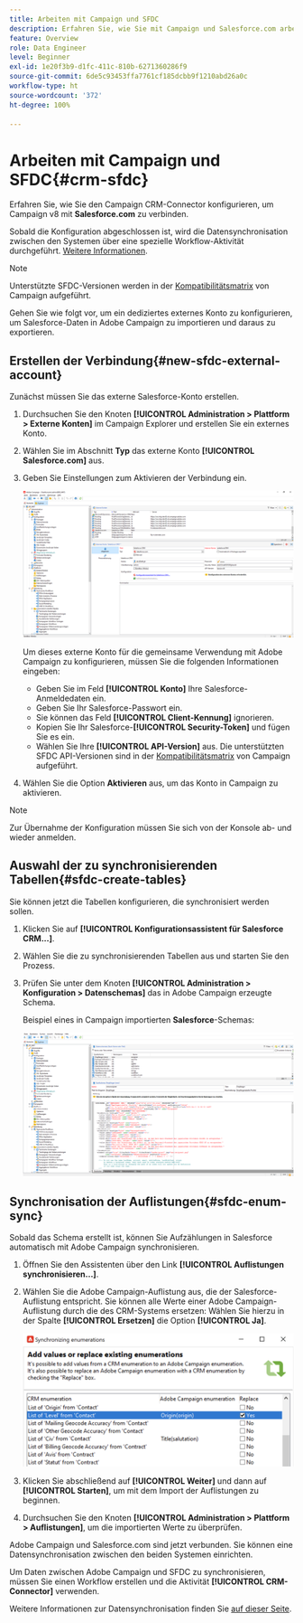 ```yaml
---
title: Arbeiten mit Campaign und SFDC
description: Erfahren Sie, wie Sie mit Campaign und Salesforce.com arbeiten können
feature: Overview
role: Data Engineer
level: Beginner
exl-id: 1e20f3b9-d1fc-411c-810b-6271360286f9
source-git-commit: 6de5c93453ffa7761cf185dcbb9f1210abd26a0c
workflow-type: ht
source-wordcount: '372'
ht-degree: 100%

---
```


# Arbeiten mit Campaign und SFDC{#crm-sfdc}

Erfahren Sie, wie Sie den Campaign CRM-Connector konfigurieren, um Campaign v8 mit **Salesforce.com** zu verbinden.

Sobald die Konfiguration abgeschlossen ist, wird die Datensynchronisation zwischen den Systemen über eine spezielle Workflow-Aktivität durchgeführt. [Weitere Informationen](crm-data-sync.md).

>[!NOTE]
>
>Unterstützte SFDC-Versionen werden in der [Kompatibilitätsmatrix](../start/compatibility-matrix.md) von Campaign aufgeführt.


Gehen Sie wie folgt vor, um ein dediziertes externes Konto zu konfigurieren, um Salesforce-Daten in Adobe Campaign zu importieren und daraus zu exportieren.

## Erstellen der Verbindung{#new-sfdc-external-account}

Zunächst müssen Sie das externe Salesforce-Konto erstellen.

1. Durchsuchen Sie den Knoten **[!UICONTROL Administration > Plattform > Externe Konten]** im Campaign Explorer und erstellen Sie ein externes Konto.
1. Wählen Sie im Abschnitt **Typ** das externe Konto **[!UICONTROL Salesforce.com]** aus.
1. Geben Sie Einstellungen zum Aktivieren der Verbindung ein.

   ![](assets/sfdc-external-account.png)

   Um dieses externe Konto für die gemeinsame Verwendung mit Adobe Campaign zu konfigurieren, müssen Sie die folgenden Informationen eingeben:

   * Geben Sie im Feld **[!UICONTROL Konto]** Ihre Salesforce-Anmeldedaten ein.
   * Geben Sie Ihr Salesforce-Passwort ein.
   * Sie können das Feld **[!UICONTROL Client-Kennung]** ignorieren.
   * Kopien Sie Ihr Salesforce-**[!UICONTROL Security-Token]** und fügen Sie es ein.
   * Wählen Sie Ihre **[!UICONTROL API-Version]** aus. Die unterstützten SFDC API-Versionen sind in der [Kompatibilitätsmatrix](../start/compatibility-matrix.md) von Campaign aufgeführt.

1. Wählen Sie die Option **Aktivieren** aus, um das Konto in Campaign zu aktivieren.

>[!NOTE]
>
>Zur Übernahme der Konfiguration müssen Sie sich von der Konsole ab- und wieder anmelden.

## Auswahl der zu synchronisierenden Tabellen{#sfdc-create-tables}

Sie können jetzt die Tabellen konfigurieren, die synchronisiert werden sollen.

1. Klicken Sie auf **[!UICONTROL Konfigurationsassistent für Salesforce CRM...]**.
1. Wählen Sie die zu synchronisierenden Tabellen aus und starten Sie den Prozess.
1. Prüfen Sie unter dem Knoten **[!UICONTROL Administration > Konfiguration > Datenschemas]** das in Adobe Campaign erzeugte Schema.

   Beispiel eines in Campaign importierten **Salesforce**-Schemas:

   ![](assets/sfdc-schemas.png)

## Synchronisation der Auflistungen{#sfdc-enum-sync}

Sobald das Schema erstellt ist, können Sie Aufzählungen in Salesforce automatisch mit Adobe Campaign synchronisieren.

1. Öffnen Sie den Assistenten über den Link **[!UICONTROL Auflistungen synchronisieren...]**.
1. Wählen Sie die Adobe Campaign-Auflistung aus, die der Salesforce-Auflistung entspricht.
Sie können alle Werte einer Adobe Campaign-Auflistung durch die des CRM-Systems ersetzen: Wählen Sie hierzu in der Spalte **[!UICONTROL Ersetzen]** die Option **[!UICONTROL Ja]**.

   ![](assets/sfdc-enum.png)

1. Klicken Sie abschließend auf **[!UICONTROL Weiter]** und dann auf **[!UICONTROL Starten]**, um mit dem Import der Auflistungen zu beginnen.

1. Durchsuchen Sie den Knoten **[!UICONTROL Administration > Plattform > Auflistungen]**, um die importierten Werte zu überprüfen.


Adobe Campaign und Salesforce.com sind jetzt verbunden. Sie können eine Datensynchronisation zwischen den beiden Systemen einrichten.

Um Daten zwischen Adobe Campaign und SFDC zu synchronisieren, müssen Sie einen Workflow erstellen und die Aktivität **[!UICONTROL CRM-Connector]** verwenden.

Weitere Informationen zur Datensynchronisation finden Sie [auf dieser Seite](crm-data-sync.md).
